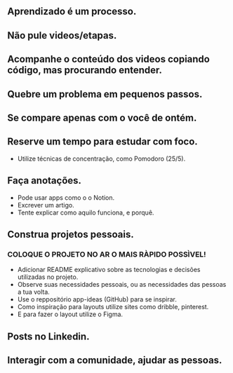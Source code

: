 ## Aprendizado é um processo.

## Não pule videos/etapas.

## Acompanhe o conteúdo dos videos copiando código, mas procurando entender.

## Quebre um problema em pequenos passos.

## Se compare apenas com o você de ontém.

## Reserve um tempo para estudar com foco.
  - Utilize técnicas de concentração, como Pomodoro (25/5).

## Faça anotações.
  - Pode usar apps como o o Notion.
  - Excrever um artigo.
  - Tente explicar como aquilo funciona, e porquê.

## Construa projetos pessoais.
### COLOQUE O PROJETO NO AR O MAIS RÀPIDO POSSÌVEL!
  - Adicionar README explicativo sobre as tecnologias e decisões utilizadas no projeto.
  - Observe suas necessidades pessoais, ou as necessidades das pessoas a tua volta.
  - Use o reppositório app-ideas (GitHub) para se inspirar.
  - Como inspiração para layouts utilize sites como dribble, pinterest.
  - E para fazer o layout utilize o Figma.


## Posts no Linkedin.

## Interagir com a comunidade, ajudar as pessoas.

